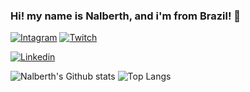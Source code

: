 ### Hi! my name is Nalberth, and i'm from Brazil! 👋

[![Intagram](https://img.shields.io/badge/Instagram-E4405F?style=for-the-badge&logo=instagram&logoColor=white)](https://instagram.com/n.berth_)
[![Twitch](https://img.shields.io/badge/Twitch-9146FF?style=for-the-badge&logo=twitch&logoColor=white)](https://www.twitch.tv/n4lberth)

[![Linkedin](https://img.shields.io/badge/LinkedIn-0077B5?style=for-the-badge&logo=linkedin&logoColor=white)](https://www.linkedin.com/in/nalberth-henrique-viera-pinto-b33027281/)

![Nalberth's Github stats](https://github-readme-stats.vercel.app/api?username=N4lberth&show_icons=true&theme=tokyonight)
![Top Langs](	https://github-readme-stats.vercel.app/api/top-langs/?username=N4lberth&theme=tokyonight&layout=compact)
